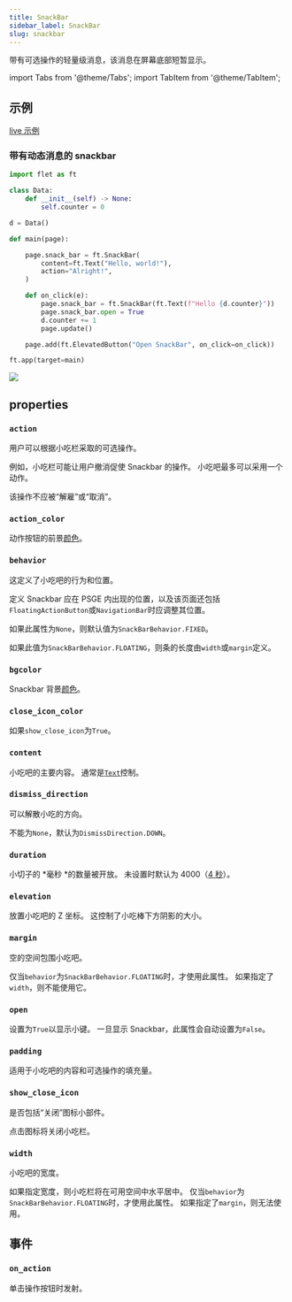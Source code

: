 ```yaml
---
title: SnackBar
sidebar_label: SnackBar
slug: snackbar
---
```


带有可选操作的轻量级消息，该消息在屏幕底部短暂显示。

import Tabs from '@theme/Tabs';
import TabItem from '@theme/TabItem';

## 示例

[live 示例](https://flet-controls-gallery.fly.dev/dialogs/snackbar)

### 带有动态消息的 snackbar

<Tabs groupId="language">
  <TabItem value="python" label="Python" default>

```python
import flet as ft

class Data:
    def __init__(self) -> None:
        self.counter = 0

d = Data()

def main(page):

    page.snack_bar = ft.SnackBar(
        content=ft.Text("Hello, world!"),
        action="Alright!",
    )

    def on_click(e):
        page.snack_bar = ft.SnackBar(ft.Text(f"Hello {d.counter}"))
        page.snack_bar.open = True
        d.counter += 1
        page.update()

    page.add(ft.ElevatedButton("Open SnackBar", on_click=on_click))

ft.app(target=main)
```

  </TabItem>
</Tabs>

<img src="/website/img/docs/controls/snackbar/snackbar-with-custom-content.gif" className="screenshot-40"/>

## properties

### `action`

用户可以根据小吃栏采取的可选操作。

例如，小吃栏可能让用户撤消促使 Snackbar 的操作。 小吃吧最多可以采用一个动作。

该操作不应被“解雇”或“取消”。

### `action_color`

动作按钮的前景[颜色](/docs/guides/python/colors)。

### `behavior`

这定义了小吃吧的行为和位置。

定义 Snackbar 应在 PSGE 内出现的位置，以及该页面还包括`FloatingActionButton`或`NavigationBar`时应调整其位置。

如果此属性为`None`，则默认值为`SnackBarBehavior.FIXED`。

如果此值为`SnackBarBehavior.FLOATING`，则条的长度由`width`或`margin`定义。

### `bgcolor`

Snackbar 背景[颜色](/docs/guides/python/colors)。

### `close_icon_color`

如果`show_close_icon`为`True`。

### `content`

小吃吧的主要内容。 通常是[`Text`](text)控制。

### `dismiss_direction`

可以解散小吃的方向。

不能为`None`，默认为`DismissDirection.DOWN`。

### `duration`

小切子的 *毫秒 *的数量被开放。 未设置时默认为 4000（[4 秒](https://api.flutter.dev/flutter/material/SnackBar/duration.html)）。

### `elevation`

放置小吃吧的 Z 坐标。 这控制了小吃棒下方阴影的大小。

### `margin`

空的空间包围小吃吧。

仅当`behavior`为`SnackBarBehavior.FLOATING`时，才使用此属性。 如果指定了`width`，则不能使用它。

### `open`

设置为`True`以显示小键。 一旦显示 Snackbar，此属性会自动设置为`False`。

### `padding`

适用于小吃吧的内容和可选操作的填充量。

### `show_close_icon`

是否包括“关闭”图标小部件。

点击图标将关闭小吃栏。

### `width`

小吃吧的宽度。

如果指定宽度，则小吃栏将在可用空间中水平居中。 仅当`behavior`为`SnackBarBehavior.FLOATING`时，才使用此属性。 如果指定了`margin`，则无法使用。

## 事件

### `on_action`

单击操作按钮时发射。
